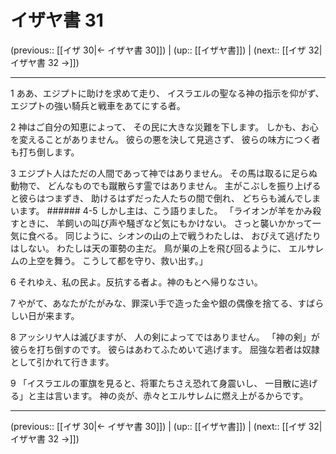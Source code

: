 # イザヤ書 31

(previous:: [[イザ 30|← イザヤ書 30]]) | (up:: [[イザヤ書]]) | (next:: [[イザ 32|イザヤ書 32 →]])

***


1 ああ、エジプトに助けを求めて走り、 イスラエルの聖なる神の指示を仰がず、 エジプトの強い騎兵と戦車をあてにする者。 

2 神はご自分の知恵によって、 その民に大きな災難を下します。 しかも、お心を変えることがありません。 彼らの悪を決して見逃さず、 彼らの味方につく者も打ち倒します。 

3 エジプト人はただの人間であって神ではありません。 その馬は取るに足らぬ動物で、 どんなものでも蹴散らす霊ではありません。 主がこぶしを振り上げると彼らはつまずき、 助けるはずだった人たちの間で倒れ、 どちらも滅んでしまいます。 ###### 4-5 しかし主は、こう語りました。 「ライオンが羊をかみ殺すときに、 羊飼いの叫び声や騒ぎなど気にもかけない。 さっと襲いかかって一気に食べる。 同じように、シオンの山の上で戦うわたしは、 おびえて逃げたりはしない。 わたしは天の軍勢の主だ。 鳥が巣の上を飛び回るように、 エルサレムの上空を舞う。 こうして都を守り、救い出す。」 

6 それゆえ、私の民よ。反抗する者よ。神のもとへ帰りなさい。 

7 やがて、あなたがたがみな、罪深い手で造った金や銀の偶像を捨てる、すばらしい日が来ます。 

8 アッシリヤ人は滅びますが、 人の剣によってではありません。 「神の剣」が彼らを打ち倒すのです。 彼らはあわてふためいて逃げます。 屈強な若者は奴隷として引かれて行きます。 

9 「イスラエルの軍旗を見ると、将軍たちさえ恐れて身震いし、 一目散に逃げる」と主は言います。 神の炎が、赤々とエルサレムに燃え上がるからです。

***

(previous:: [[イザ 30|← イザヤ書 30]]) | (up:: [[イザヤ書]]) | (next:: [[イザ 32|イザヤ書 32 →]])
